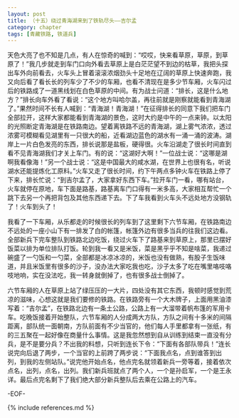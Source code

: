 ```yaml
---
layout: post
title: （十五）绕过青海湖来到了铁轨尽头——吉尔孟
category: chapter
tags: [青藏铁路, 铁道兵]
---
```


天色大亮了也不知是几点，有人在惊奇的喊到：“哎哎，快来看草原，草原，到草原了！”我几步就走到车门口向外看去草原上是白茫茫望不到边的枯草，我把头探出车外向前看去，火车头上冒着滚滚浓烟劲头十足地在辽阔的草原上快速奔跑，我又向后看了看长长的列车少了不少的车厢，也看不清现在是多少节车厢，火车闪过后的铁路成了一道黑线划在白色草原的中间。有为战士问道：“排长，这是什么地方？”排长向车外看了看说：“这个地方叫哈尔盖，再往前就是刚察就能看到青海湖了。”果然时间不长有人喊到：“青海湖！青海湖！”在征得排长的同意下我们把车门全部拉开，这样大家都能看到青海湖的景色，这时大约是中午的一点来钟。以太阳的光照断定青海湖是在铁路南边。望着离铁路不远的青海湖，湖上雾气浓浓，透过浓雾可模糊看见湖里有一只很大的船，近看湖边蓝色的湖水有一涌一涌的波涛。湖岸上一片白色发亮的东西，排长说那是盐板，硬得很。火车沿湖走了很长时间直到看不见青海湖我们才关上车门。有的说：“这湖好大啊！”一位战士说：“这哪是湖啊我看像海！”另一个战士说：“这是中国最大的咸水湖，在世界上也很有名，听说湖水还能提炼化工原料。”火车又走了很长时间，约下午两点多钟火车在铁路上停了下来，排长忙说：“到吉尔孟了，大家拿好东西下车。”拉开车门一看，哪有站台，火车就停在原地，车下面是路基，路基离车门口得有一米多高，大家相互帮忙一个跳下去另一个再把背包及其他东西递下去。下了车我看到火车头不远处地方没钢轨了！火车到头了！

我看了一下车厢，从乐都走的时候很长的列车到了这里剩下六节车厢，在铁路南边不远处的一座小山下有一排发了白的帐篷，帐篷外边有很多当兵的往我们这边看。全部新兵下完车整队到铁路北边吃饭，绕过火车下了路基来到草原上，那里已摆好饭菜以排为单位排队打饭。轮到我一看又是米饭，菜是黑乎乎不知是啥菜，我递过碗盛了一勺饭和一勺菜，全部都是冰凉冰凉的，米饭也没有做熟，有股子生饭味道，并且米饭里有很多的沙子，没办法大家吃我也吃，沙子太多了吃在嘴里咯吱咯吱地响，实在没法吃，我一转身就倒掉了，也有很多战士倒掉了。

六节车厢的人在草原上站了绿压压的一大片，四处没有其它东西，我顿时感觉到荒凉的滋味，心想这就是我们要修的铁路。在铁路旁有一个大木牌子，上面用黑油漆写着：“吉尔孟”，在铁路北边有一条土公路，公路上有一大溜带着帆布篷的军用卡车。吃晚饭接着开始整队，六节车厢的人分成两大方队，方队之间有十多米的间隔距离，部队统一面朝南，方队前面有不少当官的，他们每人手里都拿有一张纸，有的三五聚在一起好像在商量什么事情。这是我忽然想到自从训练到结束一直没有分兵，是不是要分兵？不出我的料想，只听到连长下令：“下面有各部队带兵！”连长说完向后退了两步，一个当官的上前跨了两步说：“下面我点名，点到谁答到出列，到我的左侧站队。”说完他开始点名，他点完名就领着新兵一旁等着，接着依次点名，出列，点名，出列。我们新兵班就点了两个人，一个是孙启军，一个是王永详。最后点完名剩下了我们绝大部分新兵整队后去乘在公路上的汽车。

-EOF-

{% include references.md %}
